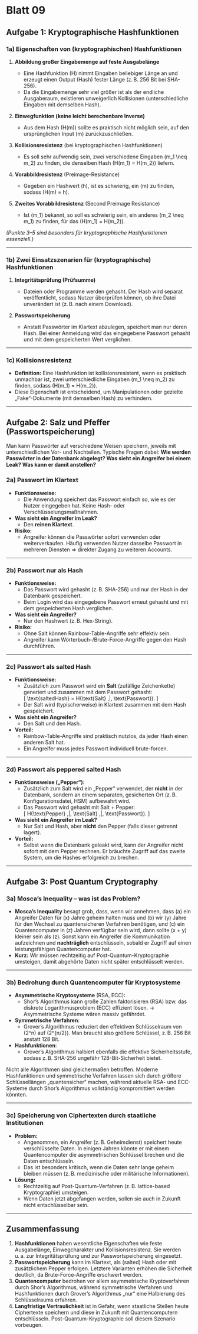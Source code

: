 # Blatt 09

## Aufgabe 1: Kryptographische Hashfunktionen

### 1a) Eigenschaften von (kryptographischen) Hashfunktionen

1. **Abbildung großer Eingabemenge auf feste Ausgabelänge**  
   - Eine Hashfunktion \(H\) nimmt Eingaben beliebiger Länge an und erzeugt einen Output (Hash) fester Länge (z. B. 256 Bit bei SHA-256).  
   - Da die Eingabemenge sehr viel größer ist als der endliche Ausgaberaum, existieren unweigerlich Kollisionen (unterschiedliche Eingaben mit demselben Hash).

2. **Einwegfunktion (keine leicht berechenbare Inverse)**  
   - Aus dem Hash \(H(m)\) sollte es praktisch nicht möglich sein, auf den ursprünglichen Input \(m\) zurückzuschließen.

3. **Kollisionsresistenz** (bei kryptographischen Hashfunktionen)  
   - Es soll sehr aufwendig sein, zwei verschiedene Eingaben \(m_1 \neq m_2\) zu finden, die denselben Hash \(H(m_1) = H(m_2)\) liefern.

4. **Vorabbildresistenz** (Preimage-Resistance)  
   - Gegeben ein Hashwert \(h\), ist es schwierig, ein \(m\) zu finden, sodass \(H(m) = h\).

5. **Zweites Vorabbildresistenz** (Second Preimage Resistance)  
   - Ist \(m_1\) bekannt, so soll es schwierig sein, ein anderes \(m_2 \neq m_1\) zu finden, für das \(H(m_1) = H(m_2)\).

*(Punkte 3–5 sind besonders für kryptographische Hashfunktionen essenziell.)*

---

### 1b) Zwei Einsatzszenarien für (kryptographische) Hashfunktionen

1. **Integritätsprüfung (Prüfsumme)**  
   - Dateien oder Programme werden gehasht. Der Hash wird separat veröffentlicht, sodass Nutzer überprüfen können, ob ihre Datei unverändert ist (z. B. nach einem Download).

2. **Passwortspeicherung**  
   - Anstatt Passwörter im Klartext abzulegen, speichert man nur deren Hash. Bei einer Anmeldung wird das eingegebene Passwort gehasht und mit dem gespeicherten Wert verglichen.

---

### 1c) Kollisionsresistenz

- **Definition:** Eine Hashfunktion ist kollisionsresistent, wenn es praktisch unmachbar ist, zwei unterschiedliche Eingaben \(m_1 \neq m_2\) zu finden, sodass \(H(m_1) = H(m_2)\).  
- Diese Eigenschaft ist entscheidend, um Manipulationen oder gezielte „Fake“-Dokumente (mit demselben Hash) zu verhindern.

---

## Aufgabe 2: Salz und Pfeffer (Passwortspeicherung)

Man kann Passwörter auf verschiedene Weisen speichern, jeweils mit unterschiedlichen Vor- und Nachteilen. Typische Fragen dabei: **Wie werden Passwörter in der Datenbank abgelegt? Was sieht ein Angreifer bei einem Leak? Was kann er damit anstellen?**

### 2a) Passwort im Klartext

- **Funktionsweise:**  
  - Die Anwendung speichert das Passwort einfach so, wie es der Nutzer eingegeben hat. Keine Hash- oder Verschlüsselungsmaßnahmen.  
- **Was sieht ein Angreifer im Leak?**  
  - Den **reinen Klartext**.  
- **Risiko:**  
  - Angreifer können die Passwörter sofort verwenden oder weiterverkaufen. Häufig verwenden Nutzer dasselbe Passwort in mehreren Diensten ⇒ direkter Zugang zu weiteren Accounts.

---

### 2b) Passwort nur als Hash

- **Funktionsweise:**  
  - Das Passwort wird gehasht (z. B. SHA-256) und nur der Hash in der Datenbank gespeichert.  
  - Beim Login wird das eingegebene Passwort erneut gehasht und mit dem gespeicherten Hash verglichen.  
- **Was sieht ein Angreifer?**  
  - Nur den Hashwert (z. B. Hex-String).  
- **Risiko:**  
  - Ohne Salt können Rainbow-Table-Angriffe sehr effektiv sein.  
  - Angreifer kann Wörterbuch-/Brute-Force-Angriffe gegen den Hash durchführen.

---

### 2c) Passwort als salted Hash

- **Funktionsweise:**  
  - Zusätzlich zum Passwort wird ein **Salt** (zufällige Zeichenkette) generiert und zusammen mit dem Passwort gehasht:  
    \[
    \text{saltedHash} = H(\text{Salt} \,\|\, \text{Passwort}).
    \]  
  - Der Salt wird (typischerweise) in Klartext zusammen mit dem Hash gespeichert.  
- **Was sieht ein Angreifer?**  
  - Den Salt und den Hash.  
- **Vorteil:**  
  - Rainbow-Table-Angriffe sind praktisch nutzlos, da jeder Hash einen anderen Salt hat.  
  - Ein Angreifer muss jedes Passwort individuell brute-forcen.

---

### 2d) Passwort als peppered salted Hash

- **Funktionsweise („Pepper“):**  
  - Zusätzlich zum Salt wird ein „Pepper“ verwendet, der **nicht** in der Datenbank, sondern an einem separaten, gesicherten Ort (z. B. Konfigurationsdatei, HSM) aufbewahrt wird.  
  - Das Passwort wird gehasht mit Salt + Pepper:  
    \[
    H(\text{Pepper} \,\|\, \text{Salt} \,\|\, \text{Passwort}).
    \]  
- **Was sieht ein Angreifer im Leak?**  
  - Nur Salt und Hash, aber **nicht** den Pepper (falls dieser getrennt lagert).  
- **Vorteil:**  
  - Selbst wenn die Datenbank geleakt wird, kann der Angreifer nicht sofort mit dem Pepper rechnen. Er bräuchte Zugriff auf das zweite System, um die Hashes erfolgreich zu brechen.

---

## Aufgabe 3: Post Quantum Cryptography

### 3a) Mosca’s Inequality – was ist das Problem?

- **Mosca’s Inequality** besagt grob, dass, wenn wir annehmen, dass (a) ein Angreifer Daten für \(x\) Jahre geheim halten muss und (b) wir \(y\) Jahre für den Wechsel zu quantensicheren Verfahren benötigen, und (c) ein Quantencomputer in \(z\) Jahren verfügbar sein wird, dann sollte \(x + y\) kleiner sein als \(z\). Sonst kann ein Angreifer die Kommunikation aufzeichnen und **nachträglich** entschlüsseln, sobald er Zugriff auf einen leistungsfähigen Quantencomputer hat.  
- **Kurz:** Wir müssen rechtzeitig auf Post-Quantum-Kryptographie umsteigen, damit abgehörte Daten nicht später entschlüsselt werden.

---

### 3b) Bedrohung durch Quantencomputer für Kryptosysteme

- **Asymmetrische Kryptosysteme** (RSA, ECC):  
  - Shor’s Algorithmus kann große Zahlen faktorisieren (RSA) bzw. das diskrete Logarithmusproblem (ECC) effizient lösen. → Asymmetrische Systeme wären massiv gefährdet.  
- **Symmetrische Verfahren**:  
  - Grover’s Algorithmus reduziert den effektiven Schlüsselraum von \(2^n\) auf \(2^{n/2}\). Man braucht also größere Schlüssel, z. B. 256 Bit anstatt 128 Bit.  
- **Hashfunktionen**:  
  - Grover’s Algorithmus halbiert ebenfalls die effektive Sicherheitsstufe, sodass z. B. SHA-256 ungefähr 128-Bit-Sicherheit bietet.

Nicht alle Algorithmen sind gleichermaßen betroffen. Moderne Hashfunktionen und symmetrische Verfahren lassen sich durch größere Schlüssellängen „quantensicher“ machen, während aktuelle RSA- und ECC-Systeme durch Shor’s Algorithmus vollständig kompromittiert werden könnten.

---

### 3c) Speicherung von Ciphertexten durch staatliche Institutionen

- **Problem:**  
  - Angenommen, ein Angreifer (z. B. Geheimdienst) speichert heute verschlüsselte Daten. In einigen Jahren könnte er mit einem Quantencomputer die asymmetrischen Schlüssel brechen und die Daten entschlüsseln.  
  - Das ist besonders kritisch, wenn die Daten sehr lange geheim bleiben müssen (z. B. medizinische oder militärische Informationen).  
- **Lösung:**  
  - Rechtzeitig auf Post-Quantum-Verfahren (z. B. lattice-based Kryptographie) umsteigen.  
  - Wenn Daten jetzt abgefangen werden, sollen sie auch in Zukunft nicht entschlüsselbar sein.

---

## Zusammenfassung

1. **Hashfunktionen** haben wesentliche Eigenschaften wie feste Ausgabelänge, Einwegcharakter und Kollisionsresistenz. Sie werden u. a. zur Integritätsprüfung und zur Passwortspeicherung eingesetzt.  
2. **Passwortspeicherung** kann im Klartext, als (salted) Hash oder mit zusätzlichem Pepper erfolgen. Letztere Varianten erhöhen die Sicherheit deutlich, da Brute-Force-Angriffe erschwert werden.  
3. **Quantencomputer** bedrohen vor allem asymmetrische Kryptoverfahren durch Shor’s Algorithmus, während symmetrische Verfahren und Hashfunktionen durch Grover’s Algorithmus „nur“ eine Halbierung des Schlüsselraums erfahren.  
4. **Langfristige Vertraulichkeit** ist in Gefahr, wenn staatliche Stellen heute Ciphertexte speichern und diese in Zukunft mit Quantencomputern entschlüsseln. Post-Quantum-Kryptographie soll diesem Szenario vorbeugen.
